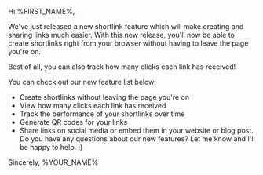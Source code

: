 Hi %FIRST_NAME%,

We've just released a new shortlink feature which will make creating and sharing links much easier. With this new release, you'll now be able to create shortlinks right from your browser without having to leave the page you're on.

Best of all, you can also track how many clicks each link has received!

You can check out our new feature list below:
- Create shortlinks without leaving the page you're on
- View how many clicks each link has received
- Track the performance of your shortlinks over time
- Generate QR codes for your links
- Share links on social media or embed them in your website or blog post.
  Do you have any questions about our new features? Let me know and I'll be happy to help. :)

Sincerely, %YOUR_NAME%
